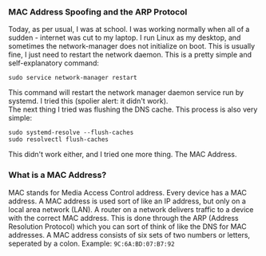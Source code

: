 ### MAC Address Spoofing and the ARP Protocol

Today, as per usual, I was at school. I was working normally when all of a sudden - internet was cut to my laptop. I run Linux as my desktop, and sometimes the network-manager does not initialize on boot. This is usually fine, I just need to restart the network daemon. This is a pretty simple and self-explanatory command:
```
sudo service network-manager restart
```
This command will restart the network manager daemon service run by systemd. I tried this (spolier alert: it didn't work). 
<br />
The next thing I tried was flushing the DNS cache. This process is also very simple:
```
sudo systemd-resolve --flush-caches
sudo resolvectl flush-caches
```
This didn't work either, and I tried one more thing. The MAC Address.

### What is a MAC Address?

MAC stands for Media Access Control address. Every device has a MAC address. A MAC address is used sort of like an IP address, but only on a local area network (LAN). A router on a network delivers traffic to a device with the correct MAC address. This is done through the ARP (Address Resolution Protocol) which you can sort of think of like the DNS for MAC addresses. A MAC address consists of six sets of two numbers or letters, seperated by a colon. Example: `9C:6A:BD:07:B7:92`
